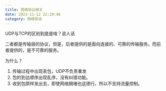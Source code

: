 ```yaml
---
title: 网络协议相关
date: 2023-11-12 22:29:46
category: 网络杂谈
---
```


UDP与TCP的区别到底是啥？说人话

二者都是传输层的协议，但是，后者提供的是面向连接的、可靠的传输服务。而前者提供的，是不可靠的服务。

为什么？
1. 传输过程中出现丢包，UDP不负责重发
2. 包的到达顺序出现乱序，没有纠错功能。
3. 收到包原样发出去，即使网络拥堵也这德行。所以不支持流量控制。
